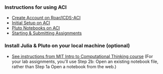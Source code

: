 ### Instructions for using ACI
- [Create Account on Roar/ICDS-ACI](/tips/aci/create_account)
- [Initial Setup on ACI](/tips/aci/initial_setup)
- [Pluto Notebooks on ACI](/tips/aci/pluto/)
- [Starting & Submitting Assignments](/tips/submistting)

### Install Julia & Pluto on your local machine (optional)
- [See instructions from MIT Intro to Computational Thinking course](https://computationalthinking.mit.edu/Spring21/installation/) (For your lab assignments, you'll use Step 2b: Open an existing notebook file, rather than Step 1a Open a notebook from the web.)
